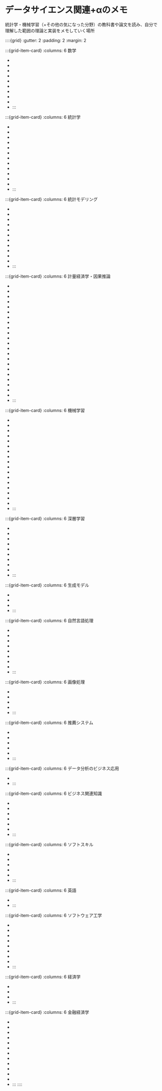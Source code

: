 # データサイエンス関連+αのメモ

統計学・機械学習（+その他の気になった分野）の教科書や論文を読み、自分で理解した範囲の理論と実装をメモしていく場所


::::{grid}
:gutter: 2
:padding: 2
:margin: 2

:::{grid-item-card}
:columns: 6
数学

- [](mathematics/introduction)
- [](mathematics/set_theory)
- [](mathematics/algebra/index)
- [](mathematics/linear_algebra/index)
- [](mathematics/calculus/index)
- [](mathematics/mathematical_optimization/index)
- [](mathematics/applied_math/index)
- [](mathematics/applied_math/exercise/index)
- [](mathematics/probability_theory/index)
- [](mathematics/discrete_mathematics/index)
:::

:::{grid-item-card}
:columns: 6
統計学

- [](statistics/probability/index)
- [](statistics/statistical_inference/index)
- [](statistics/divergence)
- [](statistics/optimal_transport)
- [](statistics/bootstrap)
- [](statistics/nonparametric_density_estimation)
- [](statistics/correlation)
- [](statistics/missing_data)
- [](statistics/sandwich_estimator)
- [](statistics/asymptotic_theory/index)
- [](statistics/bayes_statistics/index)
- [](statistics/done_wrong)
- [](statistics/visualization)
:::

:::{grid-item-card}
:columns: 6
統計モデリング

- [](statistical_modeling/lowess)
- [](statistical_modeling/factor_analysis)
- [](statistical_modeling/gaussian_process)
- [](statistical_modeling/quantile_regression)
- [](statistical_modeling/survival_analysis)
- [](statistical_modeling/sem/index)
- [](statistical_modeling/glm/index)
- [](statistical_modeling/bayes_modeling/index)
- [](statistical_modeling/time_series_analysis/index)
- [](statistical_modeling/symbolic_data_analysis)
- [](statistical_modeling/semiparametric/index)
- [](statistical_modeling/evaluation/index)
:::

:::{grid-item-card}
:columns: 6
計量経済学・因果推論

- [](econometrics/structure_estimation/index)
- [](econometrics/rubin_causal_model)
- [](econometrics/selection_bias)
- [](econometrics/experimental_design)
- [](econometrics/pearl_causal_model)
- [](econometrics/causal_diagram)
- [](econometrics/ols/index)
- [](econometrics/propensity_score)
- [](econometrics/iv/index)
- [](econometrics/regression_discontinuity)
- [](econometrics/fixed_effect_model)
- [](econometrics/difference_in_differences)
- [](econometrics/synthetic_control)
- [](econometrics/causalimpact)
- [](econometrics/gmm)
- [](econometrics/dml/index)
- [](econometrics/causal_forest/index)
- [](econometrics/causal_machine_learning/index)
- [](econometrics/causal_discovery)
- [](econometrics/uplift_modeling)
- [](econometrics/sensitivity_analysis)
- [](econometrics/causal_clustering)
- [](econometrics/literatures)
:::

:::{grid-item-card}
:columns: 6
機械学習

- [](machine_learning/statistical_learning_theory/index)
- [](machine_learning/unsupervised_learning/index)
- [](machine_learning/linear_models/index)
- [](machine_learning/svm)
- [](machine_learning/ensemble)
- [](machine_learning/trees/index)
- [](machine_learning/knn)
- [](machine_learning/naive_bayes)
- [](machine_learning/bayesian_network)
- [](machine_learning/imbalanced_data)
- [](machine_learning/distillation)
- [](machine_learning/probability_prediction)
- [](machine_learning/evaluation/evaluation)
- [](machine_learning/ml_ops/index)
- [](machine_learning/overfitting)
- [](machine_learning/feature_engineering)
- [](machine_learning/explainability/introduction)
- [](machine_learning/uncertainty/index)
:::

:::{grid-item-card}
:columns: 6
深層学習

- [](deep_learning/history)
- [](deep_learning/theory)
- [](deep_learning/intro_with_keras)
- [](deep_learning/rola)
- [](deep_learning/neural_network)
- [](deep_learning/dl_and_tabular_data)
- [](deep_learning/dnn/index)
- [](deep_learning/cnn/index)
- [](deep_learning/rnn/index)
- [](deep_learning/transformer/index)
:::

:::{grid-item-card}
:columns: 6
生成モデル

- [](generative_models/generative_models)
- [](generative_models/autoencoder)
- [](generative_models/gan)
- [](generative_models/diffusion_models)
:::

:::{grid-item-card}
:columns: 6
自然言語処理

- [](natural_language_processing/character_code)
- [](natural_language_processing/normalization)
- [](natural_language_processing/tokenization)
- [](natural_language_processing/language_model)
- [](natural_language_processing/embedding)
- [](natural_language_processing/rnn)
- [](natural_language_processing/latent_dirichlet_allocation)
- [](natural_language_processing/task/index)
- [](natural_language_processing/large_language_models/index)
:::

:::{grid-item-card}
:columns: 6
画像処理

- [](image_processing/introduction)
- [](image_processing/rotation_correction)
- [](image_processing/distortion_correction)
- [](image_processing/similarity_and_hashing)
- [](image_processing/sample_images)
:::

:::{grid-item-card}
:columns: 6
推薦システム

- [](recommender_system/introduction)
- [](recommender_system/collaborative_filtering)
- [](recommender_system/matrix_factorization)
- [](recommender_system/factorization_machines)
- [](recommender_system/bayesian_personalized_ranking)
- [](recommender_system/two_tower)
:::

:::{grid-item-card}
:columns: 6
データ分析のビジネス応用

- [](applied_data_science/data_management)
- [](applied_data_science/type_of_applications)
:::

:::{grid-item-card}
:columns: 6
ビジネス関連知識

- [](business/revenue_structure)
- [](business/accounting)
- [](business/people_management/index)
- [](business/product_management/index)
- [](business/project_management/index)
- [](business/business_administration/index)
- [](business/document_management)
:::

:::{grid-item-card}
:columns: 6
ソフトスキル

- [](soft_skills/logic/index)
- [](soft_skills/writing)
- [](soft_skills/presentation)
- [](soft_skills/negotiation)
- [](soft_skills/harvard_negotiation)
- [](soft_skills/leadership)
:::

:::{grid-item-card}
:columns: 6
英語

- [](english/vocabulary/index)
- [](english/grammar)
:::

:::{grid-item-card}
:columns: 6
ソフトウェア工学

- [](software_engineering/programming)
- [](software_engineering/algorithms/index)
- [](software_engineering/development/index)
- [](software_engineering/data_store/index)
- [](software_engineering/faas/index)
- [](software_engineering/security/index)
- [](software_engineering/pseudorandom_numbers/index)
- [](software_engineering/web_optimization)
- [](software_engineering/linux)
:::

:::{grid-item-card}
:columns: 6
経済学

- [](economics/introduction)
- [](economics/microeconomics/index)
- [](economics/macroeconomics/index)
- [](economics/quantitative_economics)
:::

:::{grid-item-card}
:columns: 6
金融経済学

- [](financial_economics/introduction)
- [](financial_economics/optimal_portfolio)
- [](financial_economics/capm)
- [](financial_economics/metrics)
- [](financial_economics/feature_neutralization)
- [](financial_economics/statistical_arbitrage)
- [](financial_economics/asset_pricing)
- [](financial_economics/papers/index)
- [](financial_economics/financial_time_series/index)
- [](financial_economics/investment_strategies/index)
- [](financial_economics/libraries)
- [](financial_economics/random_walk)
- [](financial_economics/factors/index)
:::
::::